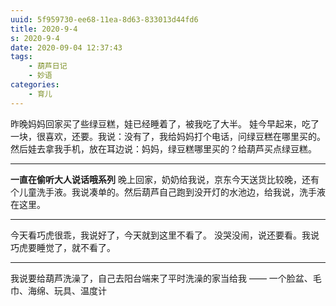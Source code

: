 ```yaml
---
uuid: 5f959730-ee68-11ea-8d63-833013d44fd6
title: 2020-9-4
s: 2020-9-4
date: 2020-09-04 12:37:43
tags:
	- 葫芦日记
	- 妙语
categories:
	- 育儿
---
```




昨晚妈妈回家买了些绿豆糕，娃已经睡着了，被我吃了大半。
娃今早起来，吃了一块，很喜欢，还要。我说：没有了，我给妈妈打个电话，问绿豆糕在哪里买的。
然后娃去拿我手机，放在耳边说：妈妈，绿豆糕哪里买的？给葫芦买点绿豆糕。

---

**一直在偷听大人说话哦系列**
晚上回家，奶奶给我说，京东今天送货比较晚，还有个儿童洗手液。我说凑单的。然后葫芦自己跑到没开灯的水池边，给我说，洗手液在这里。

---

今天看巧虎很乖，我说好了，今天就到这里不看了。 没哭没闹，说还要看。我说巧虎要睡觉了，就不看了。

---

我说要给葫芦洗澡了，自己去阳台端来了平时洗澡的家当给我 —— 一个脸盆、毛巾、海绵、玩具、温度计


